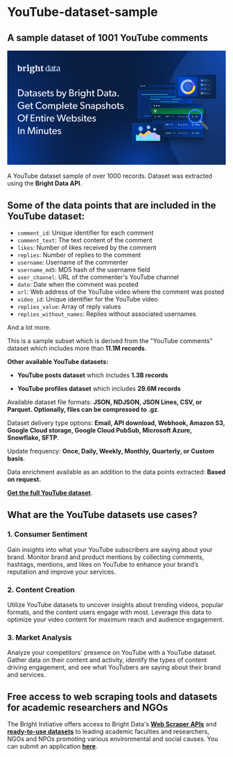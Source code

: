 # YouTube-dataset-sample

<h2>A sample dataset of 1001 YouTube comments</h2>

![YouTube dataset header](https://github.com/luminati-io/YouTube-dataset-sample/blob/main/YouTube-dataset.png)

A YouTube dataset sample of over 1000 records. Dataset was extracted using the <b>Bright Data API</b>.

<h2>Some of the data points that are included in the YouTube dataset:</h2>

* ```comment_id```: Unique identifier for each comment  
* ```comment_text```: The text content of the comment  
* ```likes```: Number of likes received by the comment  
* ```replies```: Number of replies to the comment  
* ```username```: Username of the commenter  
* ```username_md5```: MD5 hash of the username field  
* ```user_channel```: URL of the commenter's YouTube channel  
* ```date```: Date when the comment was posted  
* ```url```: Web address of the YouTube video where the comment was posted  
* ```video_id```: Unique identifier for the YouTube video  
* ```replies_value```: Array of reply values  
* ```replies_without_names```: Replies without associated usernames

And a lot more.

This is a sample subset which is derived from the "YouTube comments"
dataset which includes more than <b>11.1M records</b>.

<b>Other available YouTube datasets:</b>

* <b>YouTube posts dataset</b> which includes <b>1.3B records</b>

* <b>YouTube profiles dataset</b> which includes <b>29.6M records</b> 

Available dataset file formats: <b>JSON, NDJSON, JSON Lines, CSV, or Parquet. Optionally, files can be compressed to .gz</b>.

Dataset delivery type options: <b>Email, API download, Webhook, Amazon S3, Google Cloud storage, Google Cloud PubSub, Microsoft Azure, Snowflake, SFTP</b>.

Update frequency: <b>Once, Daily, Weekly, Monthly, Quarterly, or Custom basis</b>.

Data enrichment available as an addition to the data points extracted: <b>Based on request.</b>

<b>[Get the full YouTube dataset](https://brightdata.com/products/datasets/youtube)</b>.

<h2>What are the YouTube datasets use cases?</h2>

<h3>1. Consumer Sentiment</h3>
Gain insights into what your YouTube subscribers are saying about your brand. Monitor brand and product mentions by collecting comments, hashtags, mentions, and likes on YouTube to enhance your brand’s reputation and improve your services.

<h3>2. Content Creation</h3>
Utilize YouTube datasets to uncover insights about trending videos, popular formats, and the content users engage with most. Leverage this data to optimize your video content for maximum reach and audience engagement.

<h3>3. Market Analysis</h3>
Analyze your competitors' presence on YouTube with a YouTube dataset. Gather data on their content and activity, identify the types of content driving engagement, and see what YouTubers are saying about their brand and services.

<h2>Free access to web scraping tools and datasets for academic researchers and NGOs</h2>

The Bright Initiative offers access to Bright Data's <b>[Web Scraper APIs](https://brightdata.com/products/web-scraper)</b> and <b>[ready-to-use datasets](https://brightdata.com/products/datasets)</b> to leading academic faculties and researchers, NGOs and NPOs promoting various environmental and social causes. You can submit an application <b>[here](https://brightinitiative.com)</b>.
